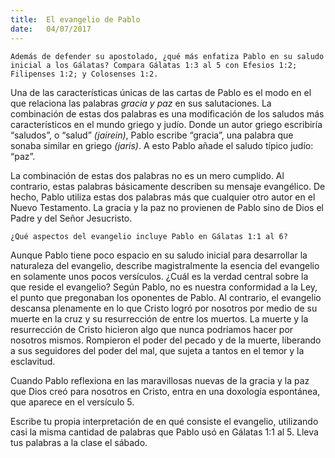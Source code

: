 ```yaml
---
title:  El evangelio de Pablo
date:   04/07/2017
---
```


`Además de defender su apostolado, ¿qué más enfatiza Pablo en su saludo inicial a los Gálatas? Compara Gálatas 1:3 al 5 con Efesios 1:2; Filipenses 1:2; y Colosenses 1:2.`

Una de las características únicas de las cartas de Pablo es el modo en el que relaciona las palabras *gracia y paz* en sus salutaciones. La  combinación de estas dos palabras es una modificación de los saludos más  característicos en el mundo griego y judío. Donde un autor griego  escribiría “saludos”, o “salud” *(jairein)*, Pablo escribe “gracia”, una palabra  que sonaba similar en griego *(jaris)*. A esto Pablo añade el saludo típico  judío: “paz”.

La combinación de estas dos palabras no es un mero cumplido. Al  contrario, estas palabras básicamente describen su mensaje evangélico. De  hecho, Pablo utiliza estas dos palabras más que cualquier otro autor en el  Nuevo Testamento. La gracia y la paz no provienen de Pablo sino de Dios  el Padre y del Señor Jesucristo. 

`¿Qué aspectos del evangelio incluye Pablo en Gálatas 1:1 al 6?`

Aunque Pablo tiene poco espacio en su saludo inicial para desarrollar la  naturaleza del evangelio, describe magistralmente la esencia del  evangelio en solamente unos pocos versículos. ¿Cuál es la verdad central  sobre la que reside el evangelio? Según Pablo, no es nuestra conformidad  a la Ley, el punto que pregonaban los oponentes de Pablo. Al contrario, el  evangelio descansa plenamente en lo que Cristo logró por nosotros por  medio de su muerte en la cruz y su resurrección de entre los muertos. La  muerte y la resurrección de Cristo hicieron algo que nunca podríamos  hacer por nosotros mismos. Rompieron el poder del pecado y de la muerte,  liberando a sus seguidores del poder del mal, que sujeta a tantos en el temor y la esclavitud. 

Cuando Pablo reflexiona en las maravillosas nuevas de la gracia y la paz  que Dios creó para nosotros en Cristo, entra en una doxología espontánea,  que aparece en el versículo 5.

Escribe tu propia interpretación de en qué consiste el evangelio, utilizando  casi la misma cantidad de palabras que Pablo usó en Gálatas 1:1 al 5.  Lleva tus palabras a la clase el sábado.